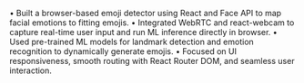  • Built a browser-based emoji detector using React and Face API to map facial emotions to fitting emojis.
 • Integrated WebRTC and react-webcam to capture real-time user input and run ML inference directly in browser.
 • Used pre-trained ML models for landmark detection and emotion recognition to dynamically generate emojis.
 • Focused on UI responsiveness, smooth routing with React Router DOM, and seamless user interaction.
